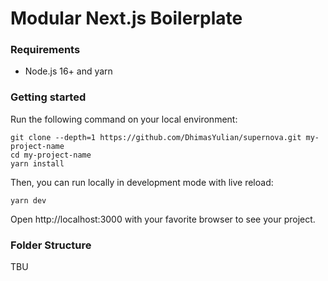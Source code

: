 # Modular Next.js Boilerplate

### Requirements

- Node.js 16+ and yarn

### Getting started

Run the following command on your local environment:

```shell
git clone --depth=1 https://github.com/DhimasYulian/supernova.git my-project-name
cd my-project-name
yarn install
```

Then, you can run locally in development mode with live reload:

```shell
yarn dev
```

Open http://localhost:3000 with your favorite browser to see your project.


### Folder Structure

TBU
